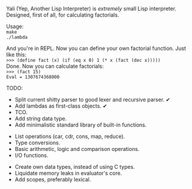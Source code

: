 Yali (Yep, Another Lisp Interpreter) is _extremely_ small Lisp interpreter. Designed, first of all, for calculating factorials.

Usage:  
`make`  
`./lambda`  

And you're in REPL. Now you can define your own factorial function. Just like this:  
`>>> (define fact (x) (if (eq x 0) 1 (* x (fact (dec x)))))`  
Done. Now you can calculate factorials:  
`>>> (fact 15)`  
`Eval = 1307674368000`

TODO:
* Split current shitty parser to good lexer and recursive parser. ✔
* Add lambdas as first-class objects. ✔
* TCO.
* Add string data type.
* Add minimalistic standard library of built-in functions.
 - List operations (car, cdr, cons, map, reduce).
 - Type conversions.
 - Basic arithmetic, logic and comparison operations.
 - I/O functions.
* Create own data types, instead of using C types.
* Liquidate memory leaks in evaluator's core.
* Add scopes, preferably lexical.

